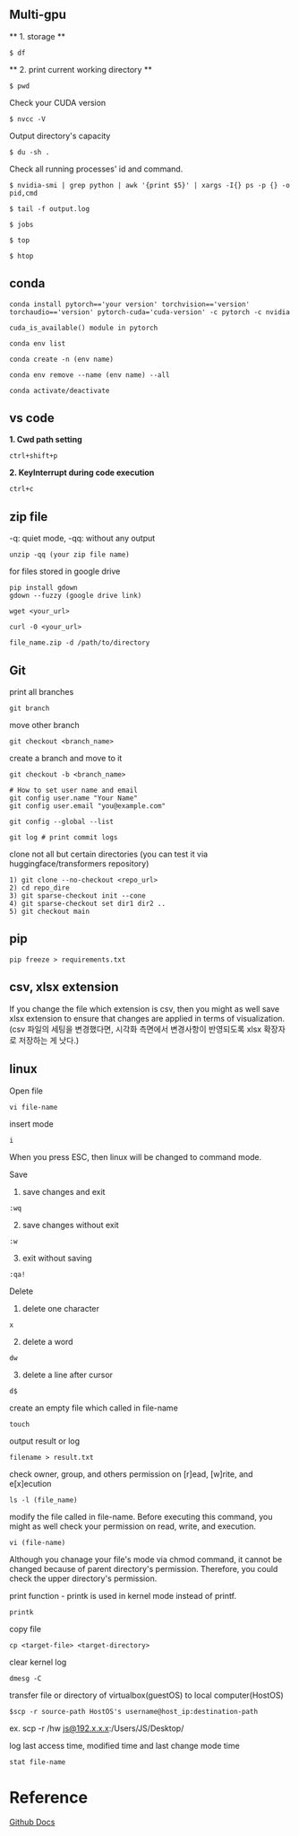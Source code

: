 ## Multi-gpu

** 1. storage **
```
$ df
```
** 2. print current working directory **
```
$ pwd
```
Check your CUDA version
```
$ nvcc -V
```
Output directory's capacity
```
$ du -sh .
```
Check all running processes' id and command.
```
$ nvidia-smi | grep python | awk '{print $5}' | xargs -I{} ps -p {} -o pid,cmd
```

```
$ tail -f output.log
```

```
$ jobs
```

```
$ top
```

```
$ htop
```

## conda
```
conda install pytorch=='your version' torchvision=='version' torchaudio=='version' pytorch-cuda='cuda-version' -c pytorch -c nvidia
```

```
cuda_is_available() module in pytorch
```

```
conda env list
```

```
conda create -n (env name)
```

```
conda env remove --name (env name) --all
```

```
conda activate/deactivate
```

## vs code
**1. Cwd path setting**
```
ctrl+shift+p
```

**2. KeyInterrupt during code execution**
```
ctrl+c
```

## zip file

-q: quiet mode, -qq: without any output
```
unzip -qq (your zip file name)
```

for files stored in google drive
```
pip install gdown
gdown --fuzzy (google drive link)
```

```
wget <your_url>
```

```
curl -0 <your_url>
```

```
file_name.zip -d /path/to/directory
```

## Git
print all branches
```
git branch
```

move other branch
```
git checkout <branch_name>
```

create a branch and move to it
```
git checkout -b <branch_name>
```

```
# How to set user name and email
git config user.name "Your Name"
git config user.email "you@example.com"
```

```
git config --global --list
```

```
git log # print commit logs
```

clone not all but certain directories (you can test it via huggingface/transformers repository)
```
1) git clone --no-checkout <repo_url>
2) cd repo_dire
3) git sparse-checkout init --cone
4) git sparse-checkout set dir1 dir2 ..
5) git checkout main
```

## pip
```
pip freeze > requirements.txt
```

## csv, xlsx extension
If you change the file which extension is csv, then you might as well save xlsx extension to ensure that changes are applied in terms of visualization.
(csv 파일의 세팅을 변경했다면, 시각화 측면에서 변경사항이 반영되도록 xlsx 확장자로 저장하는 게 낫다.)

## linux
Open file
```
vi file-name
```

insert mode
```
i
```

When you press ESC, then linux will be changed to command mode.

Save
1) save changes and exit
```
:wq
```

2) save changes without exit
```
:w
```

3) exit without saving
```
:qa!
```

Delete
1) delete one character
```
x
```

2) delete a word
```
dw
```

3) delete a line after cursor
```
d$
```

create an empty file which called in file-name
```
touch
```

output result or log
```
filename > result.txt
```

check owner, group, and others permission on [r]ead, [w]rite, and e[x]ecution
```
ls -l (file_name)
```

modify the file called in file-name. Before executing this command, you might as well check your permission on read, write, and execution.
```
vi (file-name)
```
Although you chanage your file's mode via chmod command, it cannot be changed because of parent directory's permission. Therefore, you could check the upper directory's permission.

print function - printk is used in kernel mode instead of printf.
```
printk
```

copy file
```
cp <target-file> <target-directory>
```

clear kernel log
```
dmesg -C
```

transfer file or directory of virtualbox(guestOS) to local computer(HostOS)
```
$scp -r source-path HostOS's username@host_ip:destination-path
```
ex. scp -r /hw js@192.x.x.x:/Users/JS/Desktop/

log last access time, modified time and last change mode time
```
stat file-name
```

# Reference
[Github Docs](https://docs.github.com/ko/get-started/writing-on-github/getting-started-with-writing-and-formatting-on-github/quickstart-for-writing-on-github)
